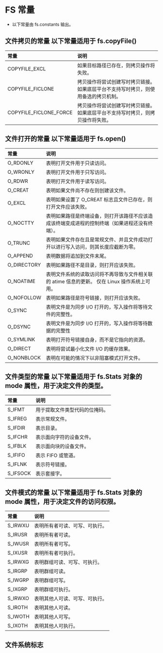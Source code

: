 # FS 常量
- 以下常量由 fs.constants 输出。
## 文件拷贝的常量 以下常量适用于 fs.copyFile()
|常量|说明|
|:--|:--|
|COPYFILE_EXCL|如果目标路径已存在，则拷贝操作将失败。|
|COPYFILE_FICLONE|拷贝操作将尝试创建写时拷贝链接。 如果底层平台不支持写时拷贝，则使用备选的拷贝机制。|
|COPYFILE_FICLONE_FORCE|拷贝操作将尝试创建写时拷贝链接。 如果底层平台不支持写时拷贝，则拷贝操作将失败。|

## 文件打开的常量 以下常量适用于 fs.open()

|常量|说明|
|:--|:--|
|O_RDONLY|表明打开文件用于只读访问。|
|O_WRONLY|表明打开文件用于只写访问。|
|O_RDWR|表明打开文件用于读写访问。|
|O_CREAT|表明如果文件尚不存在则创建该文件。|
|O_EXCL|表明如果设置了 O_CREAT 标志且文件已存在，则打开文件应该失败。|
|O_NOCTTY|表明如果路径是终端设备，则打开该路径不应该造成该终端变成进程的控制终端（如果进程还没有终端）。|
|O_TRUNC|表明如果文件存在且是常规文件、并且文件成功打开以进行写入访问，则其长度应截断为零。|
|O_APPEND|表明数据将追加到文件末尾。|
|O_DIRECTORY|表明如果路径不是目录，则打开应该失败。|
|O_NOATIME|表明文件系统的读取访问将不再导致与文件相关联的 atime 信息的更新。 仅在 Linux 操作系统上可用。|
|O_NOFOLLOW|表明如果路径是符号链接，则打开应该失败。|
|O_SYNC|表明文件是为同步 I/O 打开的，写入操作将等待文件的完整性。|
|O_DSYNC|表明文件是为同步 I/O 打开的，写入操作将等待数据的完整性|
|O_SYMLINK|表明打开符号链接自身，而不是它指向的资源。|
|O_DIRECT|表明将尝试最小化文件 I/O 的缓存效果。|
|O_NONBLOCK|表明在可能的情况下以非阻塞模式打开文件。|

## 文件类型的常量 以下常量适用于 fs.Stats 对象的 mode 属性，用于决定文件的类型。
|常量|说明|
|:--|:--|
|S_IFMT|用于提取文件类型代码的位掩码。|
|S_IFREG|表示常规文件。|
|S_IFDIR|表示目录。|
|S_IFCHR|表示面向字符的设备文件。|
|S_IFBLK|表示面向块的设备文件。|
|S_IFIFO|表示 FIFO 或管道。|
|S_IFLNK|表示符号链接。|
|S_IFSOCK|表示套接字。|

##   文件模式的常量  以下常量适用于 fs.Stats 对象的 mode 属性，用于决定文件的访问权限。

|常量|说明|
|:--|:--|
|S_IRWXU|表明所有者可读、可写、可执行。|
|S_IRUSR|表明所有者可读。|
|S_IWUSR|表明所有者可写。|
|S_IXUSR|表明所有者可执行。|
|S_IRWXG|表明群组可读、可写、可执行。|
|S_IRGRP|表明群组可读。|
|S_IWGRP|表明群组可写。|
|S_IXGRP|表明群组可执行。|
|S_IRWXO|表明其他人可读、可写、可执行。|
|S_IROTH|表明其他人可读。|
|S_IWOTH|表明其他人可写。|
|S_IXOTH|表明其他人可执行。|

## 文件系统标志
